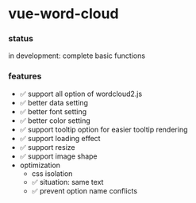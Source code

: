 # vue-word-cloud

### status

in development: complete basic functions

### features

- ✅ support all option of wordcloud2.js
- ✅ better data setting
- ✅ better font setting
- ✅ better color setting
- ✅ support tooltip option for easier tooltip rendering
- ✅ support loading effect
- ✅ support resize
- ✅ support image shape
- optimization
  - css isolation
  - ✅ situation: same text
  - ✅ prevent option name conflicts
